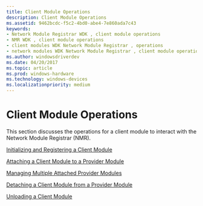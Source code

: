 ```yaml
---
title: Client Module Operations
description: Client Module Operations
ms.assetid: 9462bcdc-f5c2-4bd0-abe4-7e860ada7c43
keywords:
- Network Module Registrar WDK , client module operations
- NMR WDK , client module operations
- client modules WDK Network Module Registrar , operations
- network modules WDK Network Module Registrar , client module operations
ms.author: windowsdriverdev
ms.date: 04/20/2017
ms.topic: article
ms.prod: windows-hardware
ms.technology: windows-devices
ms.localizationpriority: medium
---
```


# Client Module Operations


This section discusses the operations for a client module to interact with the Network Module Registrar (NMR).

[Initializing and Registering a Client Module](initializing-and-registering-a-client-module.md)

[Attaching a Client Module to a Provider Module](attaching-a-client-module-to-a-provider-module.md)

[Managing Multiple Attached Provider Modules](managing-multiple-attached-provider-modules.md)

[Detaching a Client Module from a Provider Module](detaching-a-client-module-from-a-provider-module.md)

[Unloading a Client Module](unloading-a-client-module.md)

 

 





